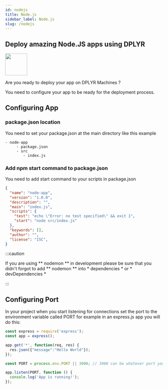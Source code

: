 ```yaml
---
id: nodejs
title: Node.js
sidebar_label: Node.js
slug: /nodejs
---
```

## Deploy amazing Node.JS apps using DPLYR 
<img class="right-image" src="http://www.tipstoremember.com/wp-content/uploads/2017/09/nodejs_logo.png" width="70px" height="70px" />
<p>Are you ready to deploy your app on DPLYR Machines ?</p>
You need to configure your app to be ready for the deployment process. 

## Configuring App

### package.json location
You need to set your package.json at the main directory like this example
```
- node-app
     - package.json
     - src
        - index.js
```

### Add npm start command to package.json
You need to add start command to your scripts in package.json
```json
{
  "name": "node-app",
  "version": "1.0.0",
  "description": "",
  "main": "index.js",
  "scripts": {
    "test": "echo \"Error: no test specified\" && exit 1",
    "start": "node src/index.js"
  },
  "keywords": [],
  "author": "",
  "license": "ISC",
}
```
:::caution

If you are using ** nodemon ** in development please be sure that you didn't forgot to add ** nodemon ** into * dependencies * or * devDependencies *

:::
## Configuring Port
In your project when you start listening for connections set the port to the environment variable called PORT for example in an express.js app you will do this:
```js
const express = require('express');
const app = express();

app.get('*', function(req, res) {
  res.json({"message":"Hello World"});
});

const PORT = process.env.PORT || 3000; // 3000 can be whatever port you want to use in your development computer 

app.listen(PORT, function () {
  console.log('App is running!');
});
```